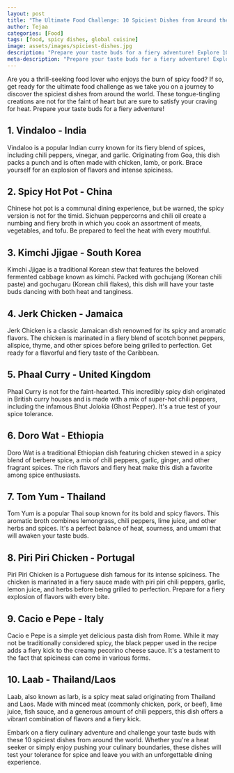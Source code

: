 ```yaml
---
layout: post
title: "The Ultimate Food Challenge: 10 Spiciest Dishes from Around the World"
author: Tejaa
categories: [Food]
tags: [food, spicy dishes, global cuisine]
image: assets/images/spiciest-dishes.jpg
description: "Prepare your taste buds for a fiery adventure! Explore 10 of the spiciest dishes from around the world and test your tolerance for heat."
meta-description: "Prepare your taste buds for a fiery adventure! Explore 10 of the spiciest dishes from around the world and test your tolerance for heat."
---
```


Are you a thrill-seeking food lover who enjoys the burn of spicy food? If so, get ready for the ultimate food challenge as we take you on a journey to discover the spiciest dishes from around the world. These tongue-tingling creations are not for the faint of heart but are sure to satisfy your craving for heat. Prepare your taste buds for a fiery adventure!

## 1. Vindaloo - India

Vindaloo is a popular Indian curry known for its fiery blend of spices, including chili peppers, vinegar, and garlic. Originating from Goa, this dish packs a punch and is often made with chicken, lamb, or pork. Brace yourself for an explosion of flavors and intense spiciness.

## 2. Spicy Hot Pot - China

Chinese hot pot is a communal dining experience, but be warned, the spicy version is not for the timid. Sichuan peppercorns and chili oil create a numbing and fiery broth in which you cook an assortment of meats, vegetables, and tofu. Be prepared to feel the heat with every mouthful.

## 3. Kimchi Jjigae - South Korea

Kimchi Jjigae is a traditional Korean stew that features the beloved fermented cabbage known as kimchi. Packed with gochujang (Korean chili paste) and gochugaru (Korean chili flakes), this dish will have your taste buds dancing with both heat and tanginess.

## 4. Jerk Chicken - Jamaica

Jerk Chicken is a classic Jamaican dish renowned for its spicy and aromatic flavors. The chicken is marinated in a fiery blend of scotch bonnet peppers, allspice, thyme, and other spices before being grilled to perfection. Get ready for a flavorful and fiery taste of the Caribbean.

## 5. Phaal Curry - United Kingdom

Phaal Curry is not for the faint-hearted. This incredibly spicy dish originated in British curry houses and is made with a mix of super-hot chili peppers, including the infamous Bhut Jolokia (Ghost Pepper). It's a true test of your spice tolerance.

## 6. Doro Wat - Ethiopia

Doro Wat is a traditional Ethiopian dish featuring chicken stewed in a spicy blend of berbere spice, a mix of chili peppers, garlic, ginger, and other fragrant spices. The rich flavors and fiery heat make this dish a favorite among spice enthusiasts.

## 7. Tom Yum - Thailand

Tom Yum is a popular Thai soup known for its bold and spicy flavors. This aromatic broth combines lemongrass, chili peppers, lime juice, and other herbs and spices. It's a perfect balance of heat, sourness, and umami that will awaken your taste buds.

## 8. Piri Piri Chicken - Portugal

Piri Piri Chicken is a Portuguese dish famous for its intense spiciness. The chicken is marinated in a fiery sauce made with piri piri chili peppers, garlic, lemon juice, and herbs before being grilled to perfection. Prepare for a fiery explosion of flavors with every bite.

## 9. Cacio e Pepe - Italy

Cacio e Pepe is a simple yet delicious pasta dish from Rome. While it may not be traditionally considered spicy, the black pepper used in the recipe adds a fiery kick to the creamy pecorino cheese sauce. It's a testament to the fact that spiciness can come in various forms.

## 10. Laab - Thailand/Laos

Laab, also known as larb, is a spicy meat salad originating from Thailand and Laos. Made with minced meat (commonly chicken, pork, or beef), lime juice, fish sauce, and a generous amount of chili peppers, this dish offers a vibrant combination of flavors and a fiery kick.

Embark on a fiery culinary adventure and challenge your taste buds with these 10 spiciest dishes from around the world. Whether you're a heat seeker or simply enjoy pushing your culinary boundaries, these dishes will test your tolerance for spice and leave you with an unforgettable dining experience.

